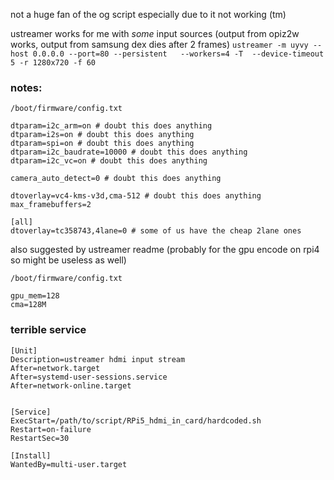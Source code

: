 not a huge fan of the og script especially due to it not working (tm)

ustreamer works for me with *some* input sources (output from opiz2w works, output from samsung dex dies after 2 frames)
`ustreamer -m uyvy --host 0.0.0.0 --port=80 --persistent   --workers=4 -T  --device-timeout 5 -r 1280x720 -f 60`

### notes:

`/boot/firmware/config.txt`
```
dtparam=i2c_arm=on # doubt this does anything
dtparam=i2s=on # doubt this does anything
dtparam=spi=on # doubt this does anything
dtparam=i2c_baudrate=10000 # doubt this does anything
dtparam=i2c_vc=on # doubt this does anything

camera_auto_detect=0 # doubt this does anything

dtoverlay=vc4-kms-v3d,cma-512 # doubt this does anything
max_framebuffers=2

[all]
dtoverlay=tc358743,4lane=0 # some of us have the cheap 2lane ones
```


also suggested by ustreamer readme (probably for the gpu encode on rpi4 so might be useless as well)

`/boot/firmware/config.txt`
```
gpu_mem=128
cma=128M
```

### terrible service
```
[Unit]
Description=ustreamer hdmi input stream
After=network.target
After=systemd-user-sessions.service
After=network-online.target


[Service]
ExecStart=/path/to/script/RPi5_hdmi_in_card/hardcoded.sh
Restart=on-failure
RestartSec=30

[Install]
WantedBy=multi-user.target
```